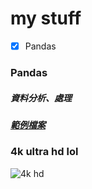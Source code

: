 # my stuff

- [x] Pandas

### Pandas
##### 資料分析、處理
##### [範例檔案](newcov.csv)

### 4k ultra hd lol
![4k hd](4k.png)
